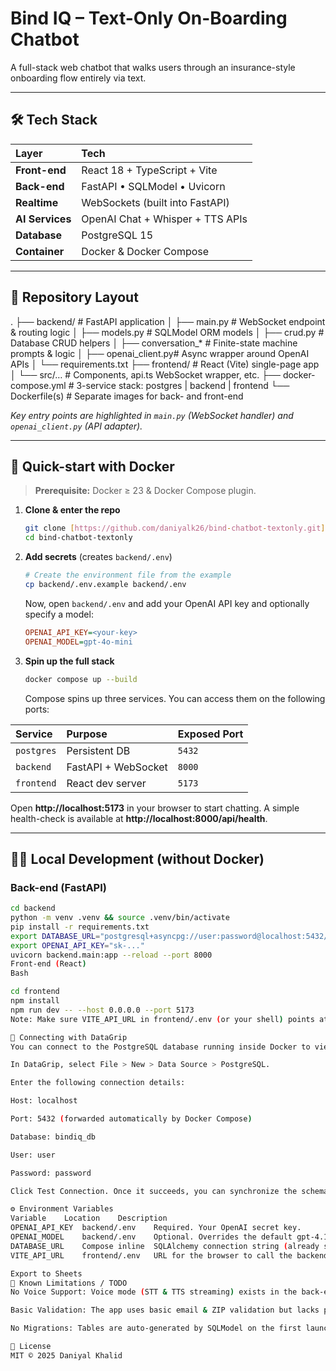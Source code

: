 # Bind IQ – Text-Only On-Boarding Chatbot

A full-stack web chatbot that walks users through an insurance-style onboarding flow entirely via text.

---

## 🛠️ Tech Stack

| Layer | Tech |
| :--- | :--- |
| **Front-end** | React 18 + TypeScript + Vite |
| **Back-end** | FastAPI • SQLModel • Uvicorn |
| **Realtime** | WebSockets (built into FastAPI) |
| **AI Services** | OpenAI Chat + Whisper + TTS APIs |
| **Database** | PostgreSQL 15 |
| **Container** | Docker & Docker Compose |

---

## 📂 Repository Layout

.
├── backend/            # FastAPI application
│   ├── main.py         # WebSocket endpoint & routing logic
│   ├── models.py       # SQLModel ORM models
│   ├── crud.py         # Database CRUD helpers
│   ├── conversation_* # Finite-state machine prompts & logic
│   ├── openai_client.py# Async wrapper around OpenAI APIs
│   └── requirements.txt
├── frontend/           # React (Vite) single-page app
│   └── src/…           # Components, api.ts WebSocket wrapper, etc.
├── docker-compose.yml  # 3-service stack: postgres | backend | frontend
└── Dockerfile(s)       # Separate images for back- and front-end


*Key entry points are highlighted in `main.py` (WebSocket handler) and `openai_client.py` (API adapter).*

---

## 🚀 Quick-start with Docker

> **Prerequisite:** Docker ≥ 23 & Docker Compose plugin.

1.  **Clone & enter the repo**
    ```bash
    git clone [https://github.com/daniyalk26/bind-chatbot-textonly.git](https://github.com/daniyalk26/bind-chatbot-textonly.git)
    cd bind-chatbot-textonly
    ```

2.  **Add secrets** (creates `backend/.env`)
    ```bash
    # Create the environment file from the example
    cp backend/.env.example backend/.env
    ```
    Now, open `backend/.env` and add your OpenAI API key and optionally specify a model:
    ```ini
    OPENAI_API_KEY=<your-key>
    OPENAI_MODEL=gpt-4o-mini
    ```

3.  **Spin up the full stack**
    ```bash
    docker compose up --build
    ```
    Compose spins up three services. You can access them on the following ports:

| Service | Purpose | Exposed Port |
| :--- | :--- | :--- |
| `postgres` | Persistent DB | `5432` |
| `backend` | FastAPI + WebSocket | `8000` |
| `frontend` | React dev server | `5173` |

Open **http://localhost:5173** in your browser to start chatting. A simple health-check is available at **http://localhost:8000/api/health**.

---

## 👨‍💻 Local Development (without Docker)

### Back-end (FastAPI)

```bash
cd backend
python -m venv .venv && source .venv/bin/activate
pip install -r requirements.txt
export DATABASE_URL="postgresql+asyncpg://user:password@localhost:5432/bindiq_db"
export OPENAI_API_KEY="sk-..."
uvicorn backend.main:app --reload --port 8000
Front-end (React)
Bash

cd frontend
npm install
npm run dev -- --host 0.0.0.0 --port 5173
Note: Make sure VITE_API_URL in frontend/.env (or your shell) points at the FastAPI origin, e.g., http://localhost:8000.

🐘 Connecting with DataGrip
You can connect to the PostgreSQL database running inside Docker to view tables and run queries.

In DataGrip, select File > New > Data Source > PostgreSQL.

Enter the following connection details:

Host: localhost

Port: 5432 (forwarded automatically by Docker Compose)

Database: bindiq_db

User: user

Password: password

Click Test Connection. Once it succeeds, you can synchronize the schemas to see your tables (users, messages, etc.) created by SQLModel.

⚙️ Environment Variables
Variable	Location	Description
OPENAI_API_KEY	backend/.env	Required. Your OpenAI secret key.
OPENAI_MODEL	backend/.env	Optional. Overrides the default gpt-4.1-nano model.
DATABASE_URL	Compose inline	SQLAlchemy connection string (already set for Docker).
VITE_API_URL	frontend/.env	URL for the browser to call the backend (defaults to :8000).

Export to Sheets
🚧 Known Limitations / TODO
No Voice Support: Voice mode (STT & TTS streaming) exists in the back-end but is disabled in this text-only fork.

Basic Validation: The app uses basic email & ZIP validation but lacks production-grade authentication.

No Migrations: Tables are auto-generated by SQLModel on the first launch. For production, a migration tool like Alembic should be used.

📜 License
MIT © 2025 Daniyal Khalid
